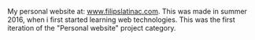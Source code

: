
My personal website at: www.filipslatinac.com. This was made in summer 2016, when i first started learning web technologies. This was the first iteration of the "Personal website" project category.

